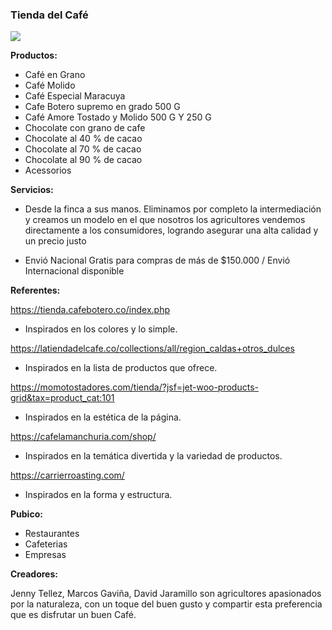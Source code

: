 ###  Tienda del Café

![](https://media.istockphoto.com/photos/cup-of-espresso-with-coffee-beans-picture-id1177900338?k=20&m=1177900338&s=612x612&w=0&h=rwLAoPzPiKdSbcdBFs4-TTt5O1Qpe0EFVY5KRqRPKmI=)

**Productos:**

- Café en Grano
- Café Molido
- Café Especial Maracuya
- Cafe Botero supremo en grado 500 G
- Café Amore Tostado y Molido 500 G Y 250 G
- Chocolate con grano de cafe
- Chocolate al 40 % de cacao
- Chocolate al 70 % de cacao
- Chocolate al 90 % de cacao
- Acessorios

**Servicios:**

- Desde la finca a sus manos. Eliminamos por completo la intermediación y creamos un modelo en el que nosotros los agricultores vendemos directamente a los consumidores, logrando asegurar una alta calidad y un precio justo

- Envió Nacional Gratis para compras de más de $150.000 / Envió Internacional disponible



**Referentes:**

https://tienda.cafebotero.co/index.php

- Inspirados en los colores y lo simple.

https://latiendadelcafe.co/collections/all/region_caldas+otros_dulces

- Inspirados en la lista de productos que ofrece.

https://momotostadores.com/tienda/?jsf=jet-woo-products-grid&tax=product_cat:101

- Inspirados en la estética de la página.

https://cafelamanchuria.com/shop/

- Inspirados en la temática divertida y la variedad de productos.

https://carrierroasting.com/

- Inspirados en la forma y estructura.

**Pubico:**

- Restaurantes
- Cafeterias
- Empresas

**Creadores:**

Jenny Tellez, Marcos Gaviña, David Jaramillo son agricultores apasionados por la naturaleza, con un toque del buen gusto y compartir esta preferencia que es disfrutar un buen Café.